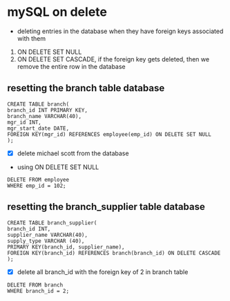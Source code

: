 # mySQL on delete

- deleting entries in the database when they have foreign keys associated with them

1. ON DELETE SET NULL
2. ON DELETE SET CASCADE, if the foreign key gets deleted, then we remove the entire row in the database

## resetting the branch table database

```
CREATE TABLE branch(
branch_id INT PRIMARY KEY,
branch_name VARCHAR(40),
mgr_id INT,
mgr_start_date DATE,
FOREIGN KEY(mgr_id) REFERENCES employee(emp_id) ON DELETE SET NULL
);
```

- [x] delete michael scott from the database
- using ON DELETE SET NULL

```
DELETE FROM employee
WHERE emp_id = 102;
```

## resetting the branch_supplier table database

```
CREATE TABLE branch_supplier(
branch_id INT,
supplier_name VARCHAR(40),
supply_type VARCHAR (40),
PRIMARY KEY(branch_id, supplier_name),
FOREIGN KEY(branch_id) REFERENCES branch(branch_id) ON DELETE CASCADE
);
```

- [x] delete all branch_id with the foreign key of 2 in branch table

```
DELETE FROM branch
WHERE branch_id = 2;
```
